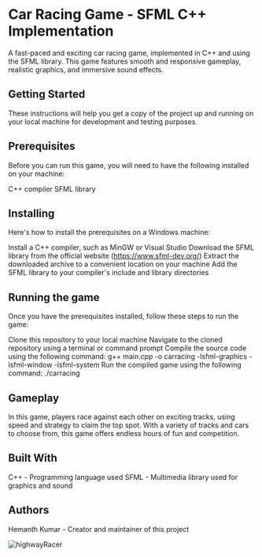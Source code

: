 <h1>Car Racing Game - SFML C++ Implementation</h1>
A fast-paced and exciting car racing game, implemented in C++ and using the SFML library. This game features smooth and responsive gameplay, realistic graphics, and immersive sound effects.

<h2>Getting Started</h2>
These instructions will help you get a copy of the project up and running on your local machine for development and testing purposes.

<h2>Prerequisites</h2>
Before you can run this game, you will need to have the following installed on your machine:

C++ compiler
SFML library
<h2>Installing</h2>
Here's how to install the prerequisites on a Windows machine:

Install a C++ compiler, such as MinGW or Visual Studio
Download the SFML library from the official website (https://www.sfml-dev.org/)
Extract the downloaded archive to a convenient location on your machine
Add the SFML library to your compiler's include and library directories
<h2>Running the game</h2>
Once you have the prerequisites installed, follow these steps to run the game:

Clone this repository to your local machine
Navigate to the cloned repository using a terminal or command prompt
Compile the source code using the following command: g++ main.cpp -o carracing -lsfml-graphics -lsfml-window -lsfml-system
Run the compiled game using the following command: ./carracing
<h2>Gameplay</h2>
In this game, players race against each other on exciting tracks, using speed and strategy to claim the top spot. With a variety of tracks and cars to choose from, this game offers endless hours of fun and competition.

<h2>Built With</h2>
C++ - Programming language used
SFML - Multimedia library used for graphics and sound
<h2>Authors</h2>
Hemanth Kumar - Creator and maintainer of this project


![highwayRacer](https://user-images.githubusercontent.com/82110100/217809288-111fe682-4819-4152-accb-6a57b77db472.png)

